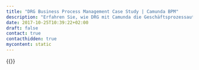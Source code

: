 ```yaml
---
title: "DRG Business Process Management Case Study | Camunda BPM"
description: "Erfahren Sie, wie DRG mit Camunda die Geschäftsprozessautomatisierung organisiert und die Effizienz im Unternehmen gesteigert hat. Camunda ist der Marktführer für Workflow-Automatisierung basierend auf Java und BPMN 2.0."
date: 2017-10-25T10:39:22+02:00
draft: false
contact: true
contacthidden: true
mycontent: static
---
```

{{<case-study-single
company="Decision Resources Group"
companydescription="DRG, eine Tochtergesellschaft von Piramal Enterprises Ltd., ist die führende Quelle für globale Gesundheitsdaten und Marktinformationen. DRG ist seit über 20 Jahren ein zuverlässiger Partner und hilft Unternehmen, die im globalen Gesundheitswesen wettbewerbsfähig sind, fundierte Geschäftsentscheidungen zu treffen. Unternehmen, die sich der Entwicklung und Bereitstellung lebensverändernder Therapien für Patienten verschrieben haben, verlassen sich auf das hauseigene Team von DRG-Experten aus Gesundheitsanalysten, Datenwissenschaftlern und Beratern, die sie kritisch begleiten. DRG-Produkte und -Dienstleistungen, die auf umfangreichen Datenbeständen basieren und von Experten bereitgestellt werden, ermöglichen es Unternehmen, in komplexen Gesundheitsmärkten erfolgreich zu sein."
customerquote=""
teaser=""
usecase=""
videolink=""
logo="//images.ctfassets.net/vpidbgnakfvf/6oE1YRop3ibRkeqSOi0aym/18f09e7ace60ed5f92217b9b8560c283/DRG.png"
pdf=""
thumbnail="">}}